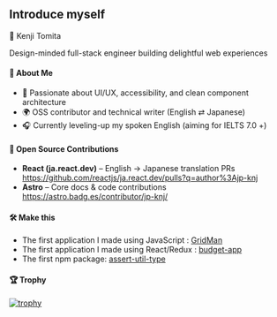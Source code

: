 ## Introduce myself
🐥 Kenji Tomita 

Design-minded full-stack engineer building delightful web experiences

#### 🌱 About&nbsp;Me
- 🎨  Passionate about UI/UX, accessibility, and clean component architecture
- 🌍  OSS contributor and technical writer (English ⇄ Japanese)
- 🎧  Currently leveling-up my spoken English (aiming for IELTS 7.0 +)

#### 🤝 Open Source Contributions
- **React (ja.react.dev)** – English → Japanese translation PRs  
  <https://github.com/reactjs/ja.react.dev/pulls?q=author%3Ajp-knj>  
- **Astro** – Core docs & code contributions  
  <https://astro.badg.es/contributor/jp-knj/>

#### 🛠️ Make this
- The first application I made using JavaScript : [GridMan](https://github.com/jp-knj/GridMan)
- The first application I made using React/Redux : [budget-app](https://github.com/jp-knj/budget-app)
- The first npm package: [assert-util-type](https://github.com/knj-labo/assert-util-type)

#### 🏆 Trophy  
[![trophy](https://github-profile-trophy.vercel.app/?username=jp-knj&theme=gruvbox&column=7&margin-w=15)](https://github.com/jp-knj/)
